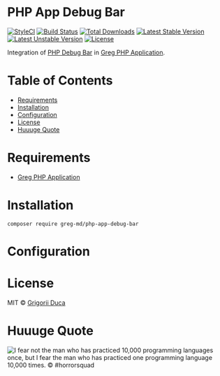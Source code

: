 # PHP App Debug Bar

[![StyleCI](https://styleci.io/repos/00000000/shield?style=flat)](https://styleci.io/repos/00000000)
[![Build Status](https://travis-ci.org/greg-md/php-app-debug-bar.svg)](https://travis-ci.org/greg-md/php-app-debug-bar)
[![Total Downloads](https://poser.pugx.org/greg-md/php-app-debug-bar/d/total.svg)](https://packagist.org/packages/greg-md/php-app-debug-bar)
[![Latest Stable Version](https://poser.pugx.org/greg-md/php-app-debug-bar/v/stable.svg)](https://packagist.org/packages/greg-md/php-app-debug-bar)
[![Latest Unstable Version](https://poser.pugx.org/greg-md/php-app-debug-bar/v/unstable.svg)](https://packagist.org/packages/greg-md/php-app-debug-bar)
[![License](https://poser.pugx.org/greg-md/php-app-debug-bar/license.svg)](https://packagist.org/packages/greg-md/php-app-debug-bar)

Integration of [PHP Debug Bar](http://phpdebugbar.com/) in [Greg PHP Application](https://github.com/greg-md/php-app).

# Table of Contents

* [Requirements](#requirements)
* [Installation](#installation)
* [Configuration](#configuration)
* [License](#license)
* [Huuuge Quote](#huuuge-quote)

# Requirements

* [Greg PHP Application](https://github.com/greg-md/php-app)

# Installation

`composer require greg-md/php-app-debug-bar`

# Configuration

# License

MIT © [Grigorii Duca](http://greg.md)

# Huuuge Quote

![I fear not the man who has practiced 10,000 programming languages once, but I fear the man who has practiced one programming language 10,000 times. &copy; #horrorsquad](http://greg.md/huuuge-quote-fb.jpg)
